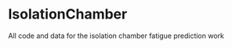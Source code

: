 IsolationChamber
================

All code and data for the isolation chamber fatigue prediction work
